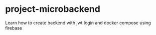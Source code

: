 # project-microbackend

Learn how to create backend with jwt login and docker compose using firebase
